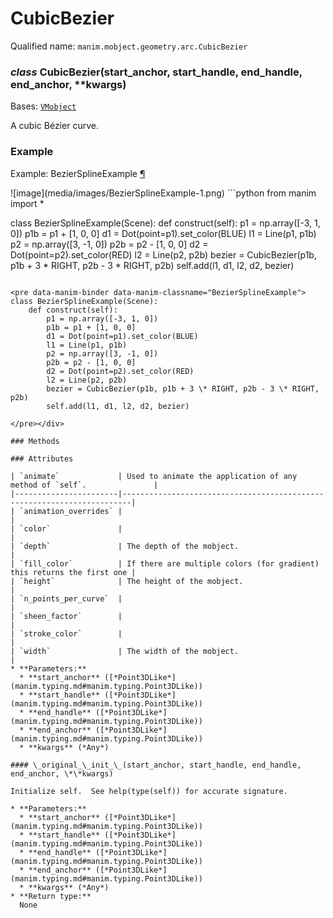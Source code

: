 # CubicBezier

Qualified name: `manim.mobject.geometry.arc.CubicBezier`

### *class* CubicBezier(start_anchor, start_handle, end_handle, end_anchor, \*\*kwargs)

Bases: [`VMobject`](manim.mobject.types.vectorized_mobject.VMobject.md#manim.mobject.types.vectorized_mobject.VMobject)

A cubic Bézier curve.

### Example

<div id="beziersplineexample" class="admonition admonition-manim-example">
<p class="admonition-title">Example: BezierSplineExample <a class="headerlink" href="#beziersplineexample">¶</a></p>![image](media/images/BezierSplineExample-1.png)
```python
from manim import *

class BezierSplineExample(Scene):
    def construct(self):
        p1 = np.array([-3, 1, 0])
        p1b = p1 + [1, 0, 0]
        d1 = Dot(point=p1).set_color(BLUE)
        l1 = Line(p1, p1b)
        p2 = np.array([3, -1, 0])
        p2b = p2 - [1, 0, 0]
        d2 = Dot(point=p2).set_color(RED)
        l2 = Line(p2, p2b)
        bezier = CubicBezier(p1b, p1b + 3 * RIGHT, p2b - 3 * RIGHT, p2b)
        self.add(l1, d1, l2, d2, bezier)
```

<pre data-manim-binder data-manim-classname="BezierSplineExample">
class BezierSplineExample(Scene):
    def construct(self):
        p1 = np.array([-3, 1, 0])
        p1b = p1 + [1, 0, 0]
        d1 = Dot(point=p1).set_color(BLUE)
        l1 = Line(p1, p1b)
        p2 = np.array([3, -1, 0])
        p2b = p2 - [1, 0, 0]
        d2 = Dot(point=p2).set_color(RED)
        l2 = Line(p2, p2b)
        bezier = CubicBezier(p1b, p1b + 3 \* RIGHT, p2b - 3 \* RIGHT, p2b)
        self.add(l1, d1, l2, d2, bezier)

</pre></div>

### Methods

### Attributes

| `animate`             | Used to animate the application of any method of `self`.               |
|-----------------------|------------------------------------------------------------------------|
| `animation_overrides` |                                                                        |
| `color`               |                                                                        |
| `depth`               | The depth of the mobject.                                              |
| `fill_color`          | If there are multiple colors (for gradient) this returns the first one |
| `height`              | The height of the mobject.                                             |
| `n_points_per_curve`  |                                                                        |
| `sheen_factor`        |                                                                        |
| `stroke_color`        |                                                                        |
| `width`               | The width of the mobject.                                              |
* **Parameters:**
  * **start_anchor** ([*Point3DLike*](manim.typing.md#manim.typing.Point3DLike))
  * **start_handle** ([*Point3DLike*](manim.typing.md#manim.typing.Point3DLike))
  * **end_handle** ([*Point3DLike*](manim.typing.md#manim.typing.Point3DLike))
  * **end_anchor** ([*Point3DLike*](manim.typing.md#manim.typing.Point3DLike))
  * **kwargs** (*Any*)

#### \_original_\_init_\_(start_anchor, start_handle, end_handle, end_anchor, \*\*kwargs)

Initialize self.  See help(type(self)) for accurate signature.

* **Parameters:**
  * **start_anchor** ([*Point3DLike*](manim.typing.md#manim.typing.Point3DLike))
  * **start_handle** ([*Point3DLike*](manim.typing.md#manim.typing.Point3DLike))
  * **end_handle** ([*Point3DLike*](manim.typing.md#manim.typing.Point3DLike))
  * **end_anchor** ([*Point3DLike*](manim.typing.md#manim.typing.Point3DLike))
  * **kwargs** (*Any*)
* **Return type:**
  None

